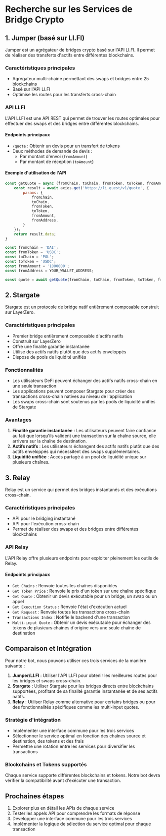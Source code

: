 # Recherche sur les Services de Bridge Crypto

## 1. Jumper (basé sur LI.FI)

Jumper est un agrégateur de bridges crypto basé sur l'API LI.FI. Il permet de réaliser des transferts d'actifs entre différentes blockchains.

### Caractéristiques principales
- Agrégateur multi-chaîne permettant des swaps et bridges entre 25 blockchains
- Basé sur l'API LI.FI
- Optimise les routes pour les transferts cross-chain

### API LI.FI
L'API LI.FI est une API REST qui permet de trouver les routes optimales pour effectuer des swaps et des bridges entre différentes blockchains.

#### Endpoints principaux
- `/quote` : Obtenir un devis pour un transfert de tokens
- Deux méthodes de demande de devis :
  - Par montant d'envoi (`fromAmount`)
  - Par montant de réception (`toAmount`)

#### Exemple d'utilisation de l'API
```javascript
const getQuote = async (fromChain, toChain, fromToken, toToken, fromAmount, fromAddress) => {
    const result = await axios.get('https://li.quest/v1/quote', {
        params: {
            fromChain,
            toChain,
            fromToken,
            toToken,
            fromAmount,
            fromAddress,
        }
    });
    return result.data;
}

const fromChain = 'DAI';
const fromToken = 'USDC';
const toChain = 'POL';
const toToken = 'USDC';
const fromAmount = '1000000';
const fromAddress = YOUR_WALLET_ADDRESS;

const quote = await getQuote(fromChain, toChain, fromToken, toToken, fromAmount, fromAddress);
```

## 2. Stargate

Stargate est un protocole de bridge natif entièrement composable construit sur LayerZero.

### Caractéristiques principales
- Premier bridge entièrement composable d'actifs natifs
- Construit sur LayerZero
- Offre une finalité garantie instantanée
- Utilise des actifs natifs plutôt que des actifs enveloppés
- Dispose de pools de liquidité unifiés

### Fonctionnalités
- Les utilisateurs DeFi peuvent échanger des actifs natifs cross-chain en une seule transaction
- Les applications peuvent composer Stargate pour créer des transactions cross-chain natives au niveau de l'application
- Les swaps cross-chain sont soutenus par les pools de liquidité unifiés de Stargate

### Avantages
1. **Finalité garantie instantanée** : Les utilisateurs peuvent faire confiance au fait que lorsqu'ils valident une transaction sur la chaîne source, elle arrivera sur la chaîne de destination.
2. **Actifs natifs** : Les utilisateurs échangent des actifs natifs plutôt que des actifs enveloppés qui nécessitent des swaps supplémentaires.
3. **Liquidité unifiée** : Accès partagé à un pool de liquidité unique sur plusieurs chaînes.

## 3. Relay

Relay est un service qui permet des bridges instantanés et des exécutions cross-chain.

### Caractéristiques principales
- API pour le bridging instantané
- API pour l'exécution cross-chain
- Permet de réaliser des swaps et des bridges entre différentes blockchains

### API Relay
L'API Relay offre plusieurs endpoints pour exploiter pleinement les outils de Relay.

#### Endpoints principaux
- `Get Chains` : Renvoie toutes les chaînes disponibles
- `Get Token Price` : Renvoie le prix d'un token sur une chaîne spécifique
- `Get Quote` : Obtenir un devis exécutable pour un bridge, un swap ou un appel
- `Get Execution Status` : Renvoie l'état d'exécution actuel
- `Get Request` : Renvoie toutes les transactions cross-chain
- `Transactions Index` : Notifie le backend d'une transaction
- `Multi-input Quote` : Obtenir un devis exécutable pour échanger des tokens de plusieurs chaînes d'origine vers une seule chaîne de destination

## Comparaison et Intégration

Pour notre bot, nous pouvons utiliser ces trois services de la manière suivante :

1. **Jumper/LI.FI** : Utiliser l'API LI.FI pour obtenir les meilleures routes pour les bridges et swaps cross-chain.
2. **Stargate** : Utiliser Stargate pour les bridges directs entre blockchains supportées, profitant de sa finalité garantie instantanée et de ses actifs natifs.
3. **Relay** : Utiliser Relay comme alternative pour certains bridges ou pour des fonctionnalités spécifiques comme les multi-input quotes.

### Stratégie d'intégration
- Implémenter une interface commune pour les trois services
- Sélectionner le service optimal en fonction des chaînes source et destination, des tokens et des frais
- Permettre une rotation entre les services pour diversifier les transactions

### Blockchains et Tokens supportés
Chaque service supporte différentes blockchains et tokens. Notre bot devra vérifier la compatibilité avant d'exécuter une transaction.

## Prochaines étapes
1. Explorer plus en détail les APIs de chaque service
2. Tester les appels API pour comprendre les formats de réponse
3. Développer une interface commune pour les trois services
4. Implémenter la logique de sélection du service optimal pour chaque transaction
